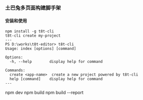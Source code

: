 ### 土巴兔多页面构建脚手架

#### 安装和使用
```
npm install -g t8t-cli
t8t-cli create my-project
---
PS D:\works\t8t-editor> t8t-cli
Usage: index [options] [command]

Options:
  -h, --help        display help for command

Commands:
  create <app-name>  create a new project powered by t8t-cli
  help [command]    display help for command
---

```
npm dev
npm build
npm build --report

```

```
